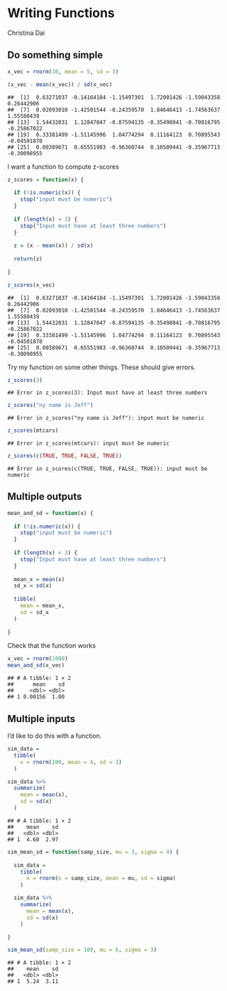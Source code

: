 Writing Functions
================
Christina Dai

## Do something simple

``` r
x_vec = rnorm(30, mean = 5, sd = 3)

(x_vec - mean(x_vec)) / sd(x_vec)
```

    ##  [1]  0.63271037 -0.14164184 -1.15497301  1.72001426 -1.59043358  0.26442906
    ##  [7]  0.02093010 -1.42501544 -0.24359570  1.84646413 -1.74563637  1.55580439
    ## [13]  1.54432031  1.12847047 -0.87594135 -0.35498041 -0.70816795 -0.25867022
    ## [19]  0.33381499 -1.51145996  1.04774294  0.11164123  0.70895543 -0.04501870
    ## [25]  0.00389671  0.65551983 -0.96360744  0.10509441 -0.35967713 -0.30098955

I want a function to compute z-scores

``` r
z_scores = function(x) {
  
  if (!is.numeric(x)) {
    stop("input must be numeric")
  }
  
  if (length(x) < 3) {
    stop("Input must have at least three numbers")
  }
  
  z = (x - mean(x)) / sd(x)
  
  return(z)
  
}

z_scores(x_vec)
```

    ##  [1]  0.63271037 -0.14164184 -1.15497301  1.72001426 -1.59043358  0.26442906
    ##  [7]  0.02093010 -1.42501544 -0.24359570  1.84646413 -1.74563637  1.55580439
    ## [13]  1.54432031  1.12847047 -0.87594135 -0.35498041 -0.70816795 -0.25867022
    ## [19]  0.33381499 -1.51145996  1.04774294  0.11164123  0.70895543 -0.04501870
    ## [25]  0.00389671  0.65551983 -0.96360744  0.10509441 -0.35967713 -0.30098955

Try my function on some other things. These should give errors.

``` r
z_scores(3)
```

    ## Error in z_scores(3): Input must have at least three numbers

``` r
z_scores("ny name is Jeff")
```

    ## Error in z_scores("ny name is Jeff"): input must be numeric

``` r
z_scores(mtcars)
```

    ## Error in z_scores(mtcars): input must be numeric

``` r
z_scores(c(TRUE, TRUE, FALSE, TRUE))
```

    ## Error in z_scores(c(TRUE, TRUE, FALSE, TRUE)): input must be numeric

## Multiple outputs

``` r
mean_and_sd = function(x) {
  
  if (!is.numeric(x)) {
    stop("input must be numeric")
  }
  
  if (length(x) < 3) {
    stop("Input must have at least three numbers")
  }
  
  mean_x = mean(x)
  sd_x = sd(x)
  
  tibble(
    mean = mean_x,
    sd = sd_x
  )
  
}
```

Check that the function works

``` r
x_vec = rnorm(1000)
mean_and_sd(x_vec)
```

    ## # A tibble: 1 × 2
    ##      mean    sd
    ##     <dbl> <dbl>
    ## 1 0.00156  1.00

## Multiple inputs

I’d like to do this with a function.

``` r
sim_data = 
  tibble(
    x = rnorm(100, mean = 4, sd = 3)
  )

sim_data %>% 
  summarize(
    mean = mean(x),
    sd = sd(x)
  )
```

    ## # A tibble: 1 × 2
    ##    mean    sd
    ##   <dbl> <dbl>
    ## 1  4.60  2.97

``` r
sim_mean_sd = function(samp_size, mu = 3, sigma = 4) {
  
  sim_data = 
    tibble(
      x = rnorm(n = samp_size, mean = mu, sd = sigma)
    )

  sim_data %>% 
    summarize(
      mean = mean(x),
      sd = sd(x)
    )

}

sim_mean_sd(samp_size = 100, mu = 6, sigma = 3)
```

    ## # A tibble: 1 × 2
    ##    mean    sd
    ##   <dbl> <dbl>
    ## 1  5.24  3.11
